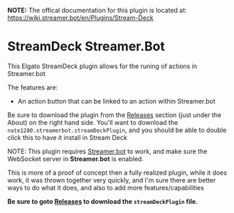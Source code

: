 **NOTE:** The offical documentation for this plugin is located at: https://wiki.streamer.bot/en/Plugins/Stream-Deck

# StreamDeck Streamer.Bot

This Elgato StreamDeck plugin allows for the runing of actions in Streamer.bot

The features are:
- An action button that can be linked to an action within Streamer.bot

Be sure to download the plugin from the [Releases](https://github.com/nate1280/streamdeck-Streamer.bot/releases) section (just under the About) on the right hand side.  You'll want to download the `nate1280.streamerbot.streamDeckPlugin`, and you should be able to double click this to have it install in Stream Deck

NOTE: This plugin requires [Streamer.bot](https://streamer.bot) to work, and make sure the WebSocket server in **Streamer.bot** is enabled.

This is more of a proof of concept then a fully realized plugin, while it does work, it was thrown together very quickly, and I'm sure there are better ways to do what it does, and also to add more features/capabilities

**Be sure to goto [Releases](https://github.com/nate1280/streamdeck-Streamer.bot/releases) to download the `streamDeckPlugin` file.**
